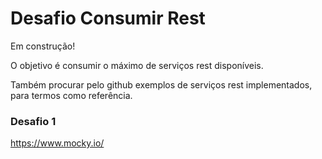# Desafio Consumir Rest

Em construção!

O objetivo é consumir o máximo de serviços rest disponíveis.

Também procurar pelo github exemplos de serviços rest implementados, para termos como referência.


### Desafio 1

https://www.mocky.io/



